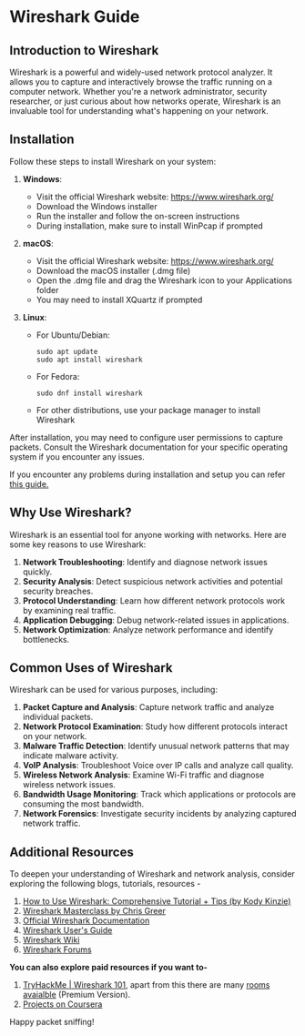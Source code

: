 # Wireshark Guide

## Introduction to Wireshark

Wireshark is a powerful and widely-used network protocol analyzer. It allows you to capture and interactively browse the traffic running on a computer network. Whether you're a network administrator, security researcher, or just curious about how networks operate, Wireshark is an invaluable tool for understanding what's happening on your network.

## Installation

Follow these steps to install Wireshark on your system:

1. **Windows**:
   - Visit the official Wireshark website: https://www.wireshark.org/
   - Download the Windows installer
   - Run the installer and follow the on-screen instructions
   - During installation, make sure to install WinPcap if prompted

2. **macOS**:
   - Visit the official Wireshark website: https://www.wireshark.org/
   - Download the macOS installer (.dmg file)
   - Open the .dmg file and drag the Wireshark icon to your Applications folder
   - You may need to install XQuartz if prompted

3. **Linux**:
   - For Ubuntu/Debian:
     ```
     sudo apt update
     sudo apt install wireshark
     ```
   - For Fedora:
     ```
     sudo dnf install wireshark
     ```
   - For other distributions, use your package manager to install Wireshark

After installation, you may need to configure user permissions to capture packets. Consult the Wireshark documentation for your specific operating system if you encounter any issues.

If you encounter any problems during installation and setup you can refer [this guide.](https://www.stationx.net/how-to-install-wireshark/)

## Why Use Wireshark?

Wireshark is an essential tool for anyone working with networks. Here are some key reasons to use Wireshark:

1. **Network Troubleshooting**: Identify and diagnose network issues quickly.
2. **Security Analysis**: Detect suspicious network activities and potential security breaches.
3. **Protocol Understanding**: Learn how different network protocols work by examining real traffic.
4. **Application Debugging**: Debug network-related issues in applications.
5. **Network Optimization**: Analyze network performance and identify bottlenecks.

## Common Uses of Wireshark

Wireshark can be used for various purposes, including:

1. **Packet Capture and Analysis**: Capture network traffic and analyze individual packets.
2. **Network Protocol Examination**: Study how different protocols interact on your network.
3. **Malware Traffic Detection**: Identify unusual network patterns that may indicate malware activity.
4. **VoIP Analysis**: Troubleshoot Voice over IP calls and analyze call quality.
5. **Wireless Network Analysis**: Examine Wi-Fi traffic and diagnose wireless network issues.
6. **Bandwidth Usage Monitoring**: Track which applications or protocols are consuming the most bandwidth.
7. **Network Forensics**: Investigate security incidents by analyzing captured network traffic.

## Additional Resources

To deepen your understanding of Wireshark and network analysis, consider exploring the following blogs, tutorials, resources - 

1. [How to Use Wireshark: Comprehensive Tutorial + Tips (by Kody Kinzie)](https://www.varonis.com/blog/how-to-use-wireshark)
2. [Wireshark Masterclass by Chris Greer](https://youtube.com/playlist?list=PLW8bTPfXNGdC5Co0VnBK1yVzAwSSphzpJ)
3. [Official Wireshark Documentation](https://www.wireshark.org/docs/)
4. [Wireshark User's Guide](https://www.wireshark.org/docs/wsug_html_chunked/)
5. [Wireshark Wiki](https://wiki.wireshark.org/)
6. [Wireshark Forums](https://ask.wireshark.org/)

**You can also explore paid resources if you want to-**
1. [TryHackMe | Wireshark 101](https://tryhackme.com/r/room/wireshark), apart from this there are many [rooms avaialble](https://tryhackme.com/r/hacktivities/search?page=1&kind=all&searchText=wireshark) (Premium Version).
2. [Projects on Coursera](https://www.coursera.org/search?query=wireshark)



Happy packet sniffing!
